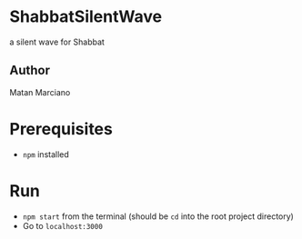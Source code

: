 # ShabbatSilentWave
a silent wave for Shabbat
## Author
Matan Marciano

# Prerequisites
- `npm` installed

# Run
- `npm start` from the terminal (should be `cd` into the root project directory)
- Go to `localhost:3000`

